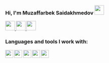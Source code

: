 ### Hi, I'm Muzaffarbek Saidakhmedov <img src='https://camo.githubusercontent.com/e8e7b06ecf583bc040eb60e44eb5b8e0ecc5421320a92929ce21522dbc34c891/68747470733a2f2f6d656469612e67697068792e636f6d2f6d656469612f6876524a434c467a6361737252346961377a2f67697068792e676966' width="30px">

<a href='https://www.youtube.com/channel/UC3mVtgc4qt2XJP2LhEjpv6g'>
  <img src="https://www.freeiconspng.com/thumbs/youtube-logo-png/hd-youtube-logo-png-transparent-background-20.png" width="30px">
</a>
<b>
<a href='https://t.me/smuzaffarbek'>
  <img src="https://pnggrid.com/wp-content/uploads/2021/04/telegram-logo-circle-1024x1024.png" width="30px">
</a>

<a href='https://www.instagram.com/s.muzaffarbek/'>
  <img src="https://clipartcraft.com/images/instagram-logo-transparent-png-format-3.png" width="30px">
</a>

<br />

### Languages and tools I work with:

<code><img src="https://logos-world.net/wp-content/uploads/2021/10/Python-Symbol.png" height="25px"></code>
<code><img src="https://encrypted-tbn0.gstatic.com/images?q=tbn:ANd9GcT7vjMwE838i3-OP7lHP9ohUmCdH9iNErHvLW1aLW9UtHRAs4jXoHnkEOdpP2S6G8dWFY8&usqp=CAU" height="25px"></code>
<code><img src="https://mpng.subpng.com/20180802/tpl/kisspng-logo-html5-brand-clip-art-%E6%9D%89-%E5%B1%B1-%E8%89%AF-%E9%9B%84-5b62be01b565d5.334247781533197825743.jpg" height="25px"></code>
<code><img src="https://cdn.freebiesupply.com/logos/large/2x/css3-logo-png-transparent.png" height="25px"></code>
<code><img src="https://upload.wikimedia.org/wikipedia/commons/thumb/b/b2/Bootstrap_logo.svg/512px-Bootstrap_logo.svg.png" height="25px"></code>

